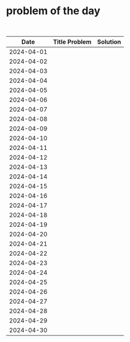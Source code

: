 # problem of the day 

<br>

| Date       | Title Problem | Solution |
|------------|---------------|----------|
| 2024-04-01 |               |          |
| 2024-04-02 |               |          |
| 2024-04-03 |               |          |
| 2024-04-04 |               |          |
| 2024-04-05 |               |          |
| 2024-04-06 |               |          |
| 2024-04-07 |               |          |
| 2024-04-08 |               |          |
| 2024-04-09 |               |          |
| 2024-04-10 |               |          |
| 2024-04-11 |               |          |
| 2024-04-12 |               |          |
| 2024-04-13 |               |          |
| 2024-04-14 |               |          |
| 2024-04-15 |               |          |
| 2024-04-16 |               |          |
| 2024-04-17 |               |          |
| 2024-04-18 |               |          |
| 2024-04-19 |               |          |
| 2024-04-20 |               |          |
| 2024-04-21 |               |          |
| 2024-04-22 |               |          |
| 2024-04-23 |               |          |
| 2024-04-24 |               |          |
| 2024-04-25 |               |          |
| 2024-04-26 |               |          |
| 2024-04-27 |               |          |
| 2024-04-28 |               |          |
| 2024-04-29 |               |          |
| 2024-04-30 |               |          |
